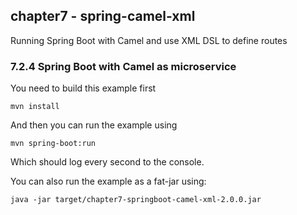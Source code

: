 chapter7 - spring-camel-xml
---------------------------

Running Spring Boot with Camel and use XML DSL to define routes

### 7.2.4  Spring Boot with Camel as microservice 

You need to build this example first

    mvn install
    
And then you can run the example using
    
    mvn spring-boot:run

Which should log every second to the console.    
    
You can also run the example as a fat-jar using: 

    java -jar target/chapter7-springboot-camel-xml-2.0.0.jar
    
    
